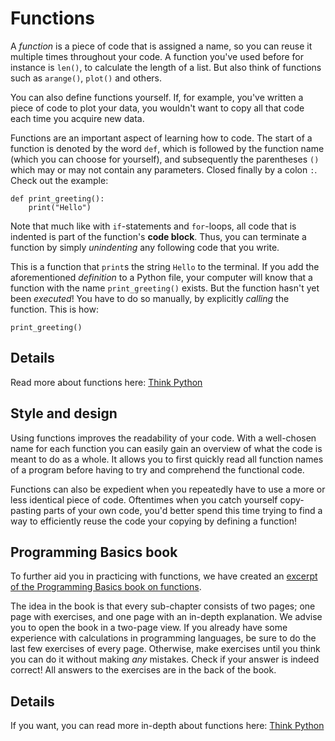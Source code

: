 # Functions

A *function* is a piece of code that is assigned a name, so you can reuse it multiple times throughout your code. A function you've used before for instance is `len()`, to calculate the length of a list. But also think of functions such as `arange()`, `plot()` and others.

You can also define functions yourself. If, for example, you've written a piece of code to plot your data, you wouldn't want to copy all that code each time you acquire new data.

Functions are an important aspect of learning how to code. The start of a function is denoted by the word `def`, which is followed by the function name (which you can choose for yourself), and subsequently the parentheses `()` which may or may not contain any parameters. Closed finally by a colon `:`. Check out the example:

    def print_greeting():
        print("Hello")

Note that much like with `if`-statements and `for`-loops, all code that is indented is part of the function's **code block**. Thus, you can terminate a function by simply *unindenting* any following code that you write.

This is a function that `print`s the string `Hello` to the terminal. If you add the aforementioned *definition* to a Python file, your computer will know that a function with the name `print_greeting()` exists. But the function hasn't yet been *executed*! You have to do so manually, by explicitly *calling* the function. This is how:

    print_greeting()

<!-- TODO deze was er ook nog, nog nodig?
## Examples of declaring functions

![embed](https://vimeo.com/album/5380760/embed)
 -->

## Details

Read more about functions here: [Think Python](http://greenteapress.com/thinkpython2/html/thinkpython2004.html)

## Style and design

Using functions improves the readability of your code. With a well-chosen name for each function you can easily gain an overview of what the code is meant to do as a whole. It allows you to first quickly read all function names of a program before having to try and comprehend the functional code.

Functions can also be expedient when you repeatedly have to use a more or less identical piece of code. Oftentimes when you catch yourself copy-pasting parts of your own code, you'd better spend this time trying to find a way to efficiently reuse the code your copying by defining a function!

<!-- TODO Ik heb dit nu toegevoegd, is dat OK? -->
## Programming Basics book

To further aid you in practicing with functions, we have created an [excerpt of the Programming Basics book on functions](book_en.pdf).

The idea in the book is that every sub-chapter consists of two pages; one page with exercises, and one page with an in-depth explanation. We advise you to open the book in a two-page view. If you already have some experience with calculations in programming languages, be sure to do the last few exercises of every page. Otherwise, make exercises until you think you can do it without making _any_ mistakes. Check if your answer is indeed correct! All answers to the exercises are in the back of the book.

## Details

If you want, you can read more in-depth about functions here: [Think Python](http://greenteapress.com/thinkpython2/html/thinkpython2004.html)
